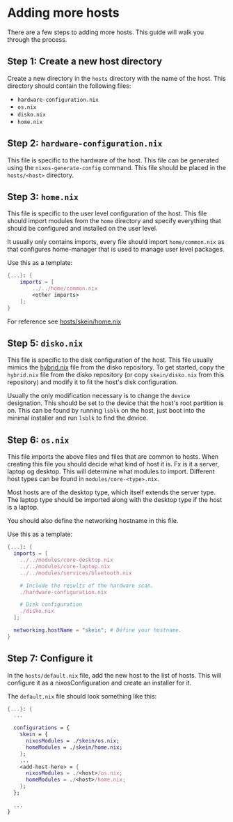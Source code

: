 # Adding more hosts
There are a few steps to adding more hosts. This guide will walk you through the process.

## Step 1: Create a new host directory
Create a new directory in the `hosts` directory with the name of the host. This directory should contain the following files:

- `hardware-configuration.nix`
- `os.nix`
- `disko.nix`
- `home.nix`

## Step 2: `hardware-configuration.nix`
This file is specific to the hardware of the host. This file can be generated using the `nixos-generate-config` command. This file should be placed in the `hosts/<host>` directory.

## Step 3: `home.nix`
This file is specific to the user level configuration of the host. This file should import modules from the `home` directory and specify everything that should be configured and installed on the user level.

It usually only contains imports, every file should import `home/common.nix` as that configures home-manager that is used to manage user level packages.

Use this as a template: 
```nix
{...}: {
    imports = [
        ../../home/common.nix
        <other imports>
    ];
}
```

For reference see [hosts/skein/home.nix](../hosts/skein/home.nix)

## Step 5: `disko.nix`
This file is specific to the disk configuration of the host. This file usually mimics the [hybrid.nix](https://github.com/nix-community/disko/blob/master/example/hybrid.nix) file from the disko repository. To get started, copy the `hybrid.nix` file from the disko repository (or copy `skein/disko.nix` from this repository) and modify it to fit the host's disk configuration.

Usually the only modification necessary is to change the `device` designation. This should be set to the device that the host's root partition is on. This can be found by running `lsblk` on the host, just boot into the minimal installer and run `lsblk` to find the device.

## Step 6: `os.nix`
This file imports the above files and files that are common to hosts. When creating this file you should decide what kind of host it is. Fx is it a server, laptop og desktop. This will determine what modules to import. Different host types can be found in `modules/core-<type>.nix`.

Most hosts are of the desktop type, which itself extends the server type. The laptop type should be imported along with the desktop type if the host is a laptop.

You should also define the networking hostname in this file.

Use this as a template:
```nix
{...}: {
  imports = [
    ../../modules/core-desktop.nix
    ../../modules/core-laptop.nix
    ../../modules/services/bluetooth.nix

    # Include the results of the hardware scan.
    ./hardware-configuration.nix

    # Disk configuration
    ./disko.nix
  ];

  networking.hostName = "skein"; # Define your hostname.
}
```

## Step 7: Configure it
In the `hosts/default.nix` file, add the new host to the list of hosts. This will configure it as a nixosConfiguration and create an installer for it.

The `default.nix` file should look something like this:
```nix
{...}: {
  ...

  configurations = {
    skein = {
      nixosModules = ./skein/os.nix;
      homeModules = ./skein/home.nix;
    };
    ...
    <add-host-here> = {
      nixosModules = ./<host>/os.nix;
      homeModules = ./<host>/home.nix;
    };
  };

  ...
}
```
